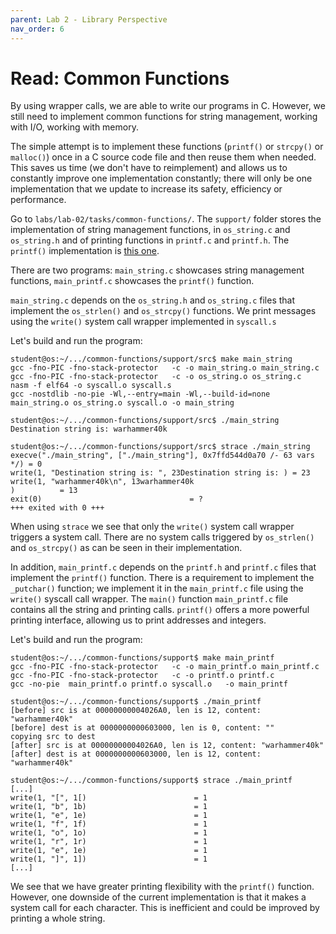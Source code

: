 ```yaml
---
parent: Lab 2 - Library Perspective
nav_order: 6
---
```


# Read: Common Functions

By using wrapper calls, we are able to write our programs in C.
However, we still need to implement common functions for string management, working with I/O, working with memory.

The simple attempt is to implement these functions (`printf()` or `strcpy()` or `malloc()`) once in a C source code file and then reuse them when needed.
This saves us time (we don't have to reimplement) and allows us to constantly improve one implementation constantly;
there will only be one implementation that we update to increase its safety, efficiency or performance.

Go to `labs/lab-02/tasks/common-functions/`.
The `support/` folder stores the implementation of string management functions, in `os_string.c` and `os_string.h` and of printing functions in `printf.c` and `printf.h`.
The `printf()` implementation is [this one](https://github.com/mpaland/printf).

There are two programs: `main_string.c` showcases string management functions, `main_printf.c` showcases the `printf()` function.

`main_string.c` depends on the `os_string.h` and `os_string.c` files that implement the `os_strlen()` and `os_strcpy()` functions.
We print messages using the `write()` system call wrapper implemented in `syscall.s`

Let's build and run the program:

```console
student@os:~/.../common-functions/support/src$ make main_string
gcc -fno-PIC -fno-stack-protector   -c -o main_string.o main_string.c
gcc -fno-PIC -fno-stack-protector   -c -o os_string.o os_string.c
nasm -f elf64 -o syscall.o syscall.s
gcc -nostdlib -no-pie -Wl,--entry=main -Wl,--build-id=none main_string.o os_string.o syscall.o -o main_string

student@os:~/.../common-functions/support/src$ ./main_string
Destination string is: warhammer40k

student@os:~/.../common-functions/support/src$ strace ./main_string
execve("./main_string", ["./main_string"], 0x7ffd544d0a70 /- 63 vars */) = 0
write(1, "Destination string is: ", 23Destination string is: ) = 23
write(1, "warhammer40k\n", 13warhammer40k
)          = 13
exit(0)                                 = ?
+++ exited with 0 +++
```

When using `strace` we see that only the `write()` system call wrapper triggers a system call.
There are no system calls triggered by `os_strlen()` and `os_strcpy()` as can be seen in their implementation.

In addition, `main_printf.c` depends on the `printf.h` and `printf.c` files that implement the `printf()` function.
There is a requirement to implement the `_putchar()` function;
we implement it in the `main_printf.c` file using the `write()` syscall call wrapper.
The `main()` function `main_printf.c` file contains all the string and printing calls.
`printf()` offers a more powerful printing interface, allowing us to print addresses and integers.

Let's build and run the program:

```console
student@os:~/.../common-functions/support$ make main_printf
gcc -fno-PIC -fno-stack-protector   -c -o main_printf.o main_printf.c
gcc -fno-PIC -fno-stack-protector   -c -o printf.o printf.c
gcc -no-pie  main_printf.o printf.o syscall.o   -o main_printf

student@os:~/.../common-functions/support$ ./main_printf
[before] src is at 00000000004026A0, len is 12, content: "warhammer40k"
[before] dest is at 0000000000603000, len is 0, content: ""
copying src to dest
[after] src is at 00000000004026A0, len is 12, content: "warhammer40k"
[after] dest is at 0000000000603000, len is 12, content: "warhammer40k"

student@os:~/.../common-functions/support$ strace ./main_printf
[...]
write(1, "[", 1[)                        = 1
write(1, "b", 1b)                        = 1
write(1, "e", 1e)                        = 1
write(1, "f", 1f)                        = 1
write(1, "o", 1o)                        = 1
write(1, "r", 1r)                        = 1
write(1, "e", 1e)                        = 1
write(1, "]", 1])                        = 1
[...]
```

We see that we have greater printing flexibility with the `printf()` function.
However, one downside of the current implementation is that it makes a system call for each character.
This is inefficient and could be improved by printing a whole string.
